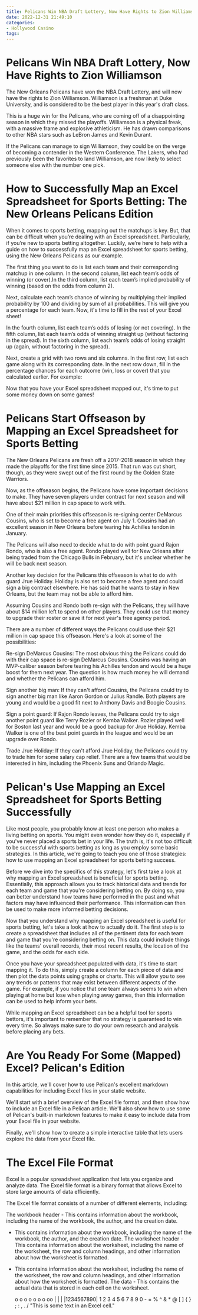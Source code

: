```yaml
---
title: Pelicans Win NBA Draft Lottery, Now Have Rights to Zion Williamson
date: 2022-12-31 21:49:10
categories:
- Hollywood Casino
tags:
---
```



#  Pelicans Win NBA Draft Lottery, Now Have Rights to Zion Williamson

The New Orleans Pelicans have won the NBA Draft Lottery, and will now have the rights to Zion Williamson. Williamson is a freshman at Duke University, and is considered to be the best player in this year's draft class.

This is a huge win for the Pelicans, who are coming off of a disappointing season in which they missed the playoffs. Williamson is a physical freak, with a massive frame and explosive athleticism. He has drawn comparisons to other NBA stars such as LeBron James and Kevin Durant.

If the Pelicans can manage to sign Williamson, they could be on the verge of becoming a contender in the Western Conference. The Lakers, who had previously been the favorites to land Williamson, are now likely to select someone else with the number one pick.

#  How to Successfully Map an Excel Spreadsheet for Sports Betting: The New Orleans Pelicans Edition

When it comes to sports betting, mapping out the matchups is key. But, that can be difficult when you’re dealing with an Excel spreadsheet. Particularly, if you’re new to sports betting altogether. Luckily, we’re here to help with a guide on how to successfully map an Excel spreadsheet for sports betting, using the New Orleans Pelicans as our example.

The first thing you want to do is list each team and their corresponding matchup in one column. In the second column, list each team’s odds of winning (or cover).In the third column, list each team’s implied probability of winning (based on the odds from column 2).

Next, calculate each team’s chance of winning by multiplying their implied probability by 100 and dividing by sum of all probabilities. This will give you a percentage for each team. Now, it's time to fill in the rest of your Excel sheet!

In the fourth column, list each team’s odds of losing (or not covering). In the fifth column, list each team’s odds of winning straight up (without factoring in the spread). In the sixth column, list each team’s odds of losing straight up (again, without factoring in the spread).

Next, create a grid with two rows and six columns. In the first row, list each game along with its corresponding date. In the next row down, fill in the percentage chances for each outcome (win, loss or cover) that you calculated earlier. For example:

















 
Now that you have your Excel spreadsheet mapped out, it's time to put some money down on some games!

#  Pelicans Start Offseason by Mapping an Excel Spreadsheet for Sports Betting

The New Orleans Pelicans are fresh off a 2017-2018 season in which they made the playoffs for the first time since 2015. That run was cut short, though, as they were swept out of the first round by the Golden State Warriors.

Now, as the offseason begins, the Pelicans have some important decisions to make. They have seven players under contract for next season and will have about $21 million in cap space to work with.

One of their main priorities this offseason is re-signing center DeMarcus Cousins, who is set to become a free agent on July 1. Cousins had an excellent season in New Orleans before tearing his Achilles tendon in January.

The Pelicans will also need to decide what to do with point guard Rajon Rondo, who is also a free agent. Rondo played well for New Orleans after being traded from the Chicago Bulls in February, but it's unclear whether he will be back next season.

Another key decision for the Pelicans this offseason is what to do with guard Jrue Holiday. Holiday is also set to become a free agent and could sign a big contract elsewhere. He has said that he wants to stay in New Orleans, but the team may not be able to afford him.

Assuming Cousins and Rondo both re-sign with the Pelicans, they will have about $14 million left to spend on other players. They could use that money to upgrade their roster or save it for next year's free agency period.

There are a number of different ways the Pelicans could use their $21 million in cap space this offseason. Here's a look at some of the possibilities:

Re-sign DeMarcus Cousins: The most obvious thing the Pelicans could do with their cap space is re-sign DeMarcus Cousins. Cousins was having an MVP-caliber season before tearing his Achilles tendon and would be a huge boost for them next year. The question is how much money he will demand and whether the Pelicans can afford him.

Sign another big man: If they can't afford Cousins, the Pelicans could try to sign another big man like Aaron Gordon or Julius Randle. Both players are young and would be a good fit next to Anthony Davis and Boogie Cousins.

Sign a point guard: If Rajon Rondo leaves, the Pelicans could try to sign another point guard like Terry Rozier or Kemba Walker. Rozier played well for Boston last year and would be a good backup for Jrue Holiday. Kemba Walker is one of the best point guards in the league and would be an upgrade over Rondo.

Trade Jrue Holiday: If they can't afford Jrue Holiday, the Pelicans could try to trade him for some salary cap relief. There are a few teams that would be interested in him, including the Phoenix Suns and Orlando Magic.

#  Pelican's Use Mapping an Excel Spreadsheet for Sports Betting Successfully

Like most people, you probably know at least one person who makes a living betting on sports. You might even wonder how they do it, especially if you've never placed a sports bet in your life. The truth is, it's not too difficult to be successful with sports betting as long as you employ some basic strategies. In this article, we're going to teach you one of those strategies: how to use mapping an Excel spreadsheet for sports betting success.

Before we dive into the specifics of this strategy, let's first take a look at why mapping an Excel spreadsheet is beneficial for sports betting. Essentially, this approach allows you to track historical data and trends for each team and game that you're considering betting on. By doing so, you can better understand how teams have performed in the past and what factors may have influenced their performance. This information can then be used to make more informed betting decisions.

Now that you understand why mapping an Excel spreadsheet is useful for sports betting, let's take a look at how to actually do it. The first step is to create a spreadsheet that includes all of the pertinent data for each team and game that you're considering betting on. This data could include things like the teams' overall records, their most recent results, the location of the game, and the odds for each side.

Once you have your spreadsheet populated with data, it's time to start mapping it. To do this, simply create a column for each piece of data and then plot the data points using graphs or charts. This will allow you to see any trends or patterns that may exist between different aspects of the game. For example, if you notice that one team always seems to win when playing at home but lose when playing away games, then this information can be used to help inform your bets.

While mapping an Excel spreadsheet can be a helpful tool for sports bettors, it's important to remember that no strategy is guaranteed to win every time. So always make sure to do your own research and analysis before placing any bets.

#  Are You Ready For Some (Mapped) Excel? Pelican's Edition

In this article, we'll cover how to use Pelican's excellent markdown capabilities for including Excel files in your static website.

We'll start with a brief overview of the Excel file format, and then show how to include an Excel file in a Pelican article. We'll also show how to use some of Pelican's built-in markdown features to make it easy to include data from your Excel file in your website.

Finally, we'll show how to create a simple interactive table that lets users explore the data from your Excel file.

# The Excel File Format

Excel is a popular spreadsheet application that lets you organize and analyze data. The Excel file format is a binary format that allows Excel to store large amounts of data efficiently.

The Excel file format consists of a number of different elements, including:

The workbook header - This contains information about the workbook, including the name of the workbook, the author, and the creation date.

- This contains information about the workbook, including the name of the workbook, the author, and the creation date. The worksheet header - This contains information about the worksheet, including the name of the worksheet, the row and column headings, and other information about how the worksheet is formatted.

- This contains information about the worksheet, including the name of the worksheet, the row and column headings, and other information about how the worksheet is formatted. The data - This contains the actual data that is stored in each cell on the worksheet.
















 



 

    

  o o o o o o o oo | | | |1234567890| 1 2 3 4 5 6 7 8 9 0 - = % ^ & * @ [ ] { } ; : , . /
"This is some text in an Excel cell."